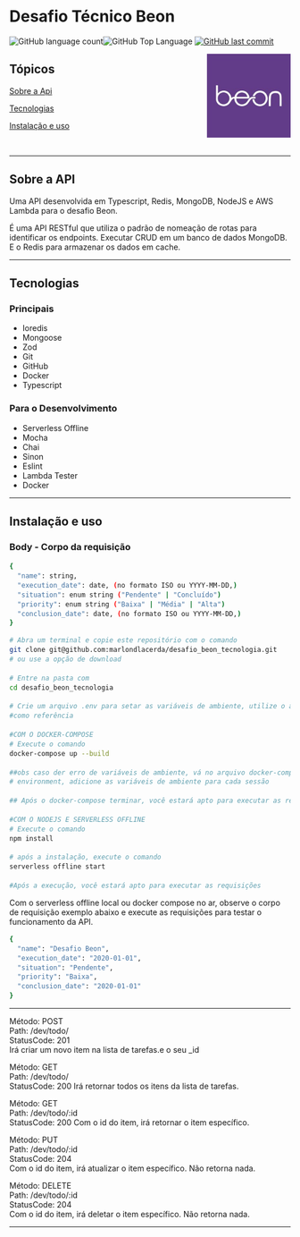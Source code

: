 # Desafio Técnico Beon

<img alt="GitHub language count" src="https://img.shields.io/github/languages/count/marlondlacerda/desafio_beon_tecnologia?color=6E40C9&style=flat-square"><img alt="GitHub Top Language" src="https://img.shields.io/github/languages/top/marlondlacerda/desafio_beon_tecnologia?color=2b7489&style=flat-square">
<a href="https://github.com/marlondlacerda/desafio_beon_tecnologia/commits/main"><img alt="GitHub last commit" src="https://img.shields.io/github/last-commit/marlondlacerda/desafio_beon_tecnologia?color=6E40C9&style=flat-square"></a>

<img align="right" src="public/img/beonlogo.jpeg" width="150px" alt="python in pixel art">

## Tópicos

[Sobre a Api](#sobre-a-Api)

[Tecnologias](#tecnologias)

[Instalação e uso](#instalação-e-uso)

<br>

---

## Sobre a API

Uma API desenvolvida em Typescript, Redis, MongoDB, NodeJS e AWS Lambda para o desafio Beon.

É uma API RESTful que utiliza o padrão de nomeação de rotas para identificar os endpoints. Executar CRUD em um banco de dados MongoDB. E o Redis para armazenar os dados em cache.  

---

## Tecnologias

### Principais

- Ioredis
- Mongoose
- Zod
- Git
- GitHub
- Docker
- Typescript

### Para o Desenvolvimento

- Serverless Offline
- Mocha
- Chai
- Sinon
- Eslint
- Lambda Tester
- Docker

---

## Instalação e uso

### Body - Corpo da requisição

```bash
{
  "name": string,
  "execution_date": date, (no formato ISO ou YYYY-MM-DD,)
  "situation": enum string ("Pendente" | "Concluído")
  "priority": enum string ("Baixa" | "Média" | "Alta")
  "conclusion_date": date, (no formato ISO ou YYYY-MM-DD,)
}
```

```bash
# Abra um terminal e copie este repositório com o comando
git clone git@github.com:marlondlacerda/desafio_beon_tecnologia.git
# ou use a opção de download

# Entre na pasta com 
cd desafio_beon_tecnologia

# Crie um arquivo .env para setar as variáveis de ambiente, utilize o arquivo .env.example 
#como referência

#COM O DOCKER-COMPOSE
# Execute o comando
docker-compose up --build

##obs caso der erro de variáveis de ambiente, vá no arquivo docker-compose.yml e nas sessões
# environment, adicione as variáveis de ambiente para cada sessão

## Após o docker-compose terminar, você estará apto para executar as requisições

#COM O NODEJS E SERVERLESS OFFLINE
# Execute o comando
npm install

# após a instalação, execute o comando
serverless offline start

#Após a execução, você estará apto para executar as requisições
```

Com o serverless offline local ou docker compose no ar, observe o corpo de requisição exemplo abaixo e execute as requisições para testar o funcionamento da API.

```bash
{
  "name": "Desafio Beon",
  "execution_date": "2020-01-01",
  "situation": "Pendente",
  "priority": "Baixa",
  "conclusion_date": "2020-01-01"
}
```

---

Método: POST <br>
Path: /dev/todo/ <br>
StatusCode: 201 <br>
Irá criar um novo item na lista de tarefas.e o seu _id

Método: GET <br>
Path: /dev/todo/ <br>
StatusCode: 200
Irá retornar todos os itens da lista de tarefas.

Método: GET <br>
Path: /dev/todo/:id <br>
StatusCode: 200
Com o id do item, irá retornar o item específico.

Método: PUT <br>
Path: /dev/todo/:id <br>
StatusCode: 204 <br>
Com o id do item, irá atualizar o item específico. Não retorna nada.

Método: DELETE <br>
Path: /dev/todo/:id <br>
StatusCode: 204 <br>
Com o id do item, irá deletar o item específico. Não retorna nada.

---

